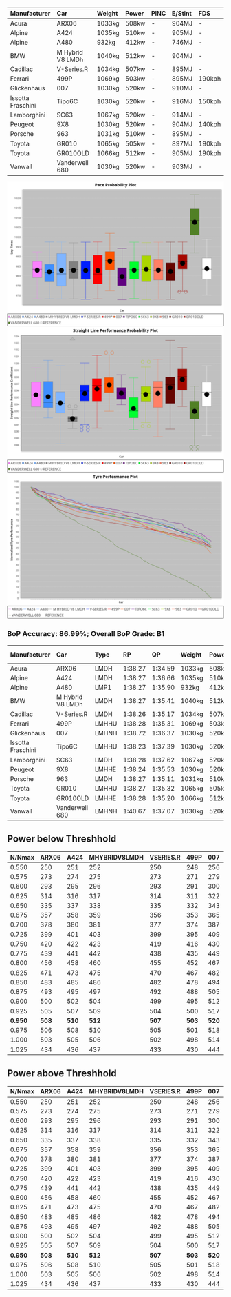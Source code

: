 |Manufacturer|Car|Weight|Power|PINC|E/Stint|FDS|
|:-|:-|:-|:-|:-|:-|:-|
|Acura|ARX06|1033kg|508kw|-|904MJ|-|
|Alpine|A424|1035kg|510kw|-|905MJ|-|
|Alpine|A480|932kg|412kw|-|746MJ|-|
|BMW|M Hybrid V8 LMDh|1040kg|512kw|-|904MJ|-|
|Cadillac|V-Series.R|1034kg|507kw|-|895MJ|-|
|Ferrari|499P|1069kg|503kw|-|895MJ|190kph|
|Glickenhaus|007|1030kg|520kw|-|910MJ|-|
|Issotta Fraschini|Tipo6C|1030kg|520kw|-|916MJ|150kph|
|Lamborghini|SC63|1067kg|520kw|-|914MJ|-|
|Peugeot|9X8|1030kg|520kw|-|904MJ|140kph|
|Porsche|963|1031kg|510kw|-|895MJ|-|
|Toyota|GR010|1065kg|505kw|-|897MJ|190kph|
|Toyota|GR010OLD|1066kg|512kw|-|905MJ|190kph|
|Vanwall|Vanderwell 680|1030kg|520kw|-|903MJ|-|

![PACECHART](./IMG/AUTO.png)
![STRAIGHTLINEPERFORMANCECHART](./IMG/AUTO_sp.png)
![TYREPERFORMANCECHART](./IMG/AUTO_tw.png)

### BoP Accuracy: 86.99%; Overall BoP Grade: B1
|Manufacturer|Car|Type|RP|QP|Weight|Power¹|Threshhold|PINC|Power²|E/Stint|AVG Vmax|FDS|RDLC|L/Stint|BOP-Grade|ModelAccuracy|ModelPoints|Match%|
|:-|:-|:-|:-|:-|:-|:-|:-|:-|:-|:-|:-|:-|:-|:-|:-|:-|:-|:-|
|Acura|ARX06|LMDH|1:38.27|1:34.59|1033kg|508kw|0.0kph|-|508kw|904MJ|304.15kph|-|1.03|29|-C1|100.00%|995|78.18%|
|Alpine|A424|LMDH|1:38.27|1:36.66|1035kg|510kw|0.0kph|-|510kw|905MJ|303.76kph|-|1.03|29|~A1|81.15%|521|99.59%|
|Alpine|A480|LMP1|1:38.27|1:35.90|932kg|412kw|0.0kph|-|412kw|746MJ|299.38kph|-|1.00|27|~A1|67.92%|957|100.00%|
|BMW|M Hybrid V8 LMDh|LMDH|1:38.27|1:35.41|1040kg|512kw|0.0kph|-|512kw|904MJ|299.66kph|-|1.03|29|-A2|98.60%|1690|90.75%|
|Cadillac|V-Series.R|LMDH|1:38.26|1:35.17|1034kg|507kw|0.0kph|-|507kw|895MJ|303.86kph|-|1.03|29|+A2|91.10%|1770|94.57%|
|Ferrari|499P|LMHHU|1:38.28|1:35.31|1069kg|503kw|0.0kph|-|503kw|895MJ|303.82kph|190kph|1.03|29|~A1|84.26%|2292|99.58%|
|Glickenhaus|007|LMHNH|1:38.72|1:36.37|1030kg|520kw|0.0kph|-|520kw|910MJ|307.46kph|-|0.96|29|~A1|94.63%|1605|99.56%|
|Issotta Fraschini|Tipo6C|LMHHU|1:38.23|1:37.39|1030kg|520kw|0.0kph|-|520kw|916MJ|305.51kph|150kph|1.08|29|+B1|66.67%|96|86.38%|
|Lamborghini|SC63|LMDH|1:38.28|1:37.62|1067kg|520kw|0.0kph|-|520kw|914MJ|300.55kph|-|1.02|29|+B1|96.77%|419|88.32%|
|Peugeot|9X8|LMHHE|1:38.24|1:35.53|1030kg|520kw|0.0kph|-|520kw|904MJ|304.45kph|140kph|1.04|29|~A1|83.63%|2468|98.16%|
|Porsche|963|LMDH|1:38.27|1:35.11|1031kg|510kw|0.0kph|-|510kw|895MJ|304.68kph|-|1.03|29|-A2|93.14%|5746|94.26%|
|Toyota|GR010|LMHHU|1:38.27|1:35.32|1065kg|505kw|0.0kph|-|505kw|897MJ|304.41kph|190kph|1.02|29|~A1|87.37%|3154|97.58%|
|Toyota|GR010OLD|LMHHE|1:38.28|1:35.20|1066kg|512kw|0.0kph|-|512kw|905MJ|306.81kph|190kph|1.02|29|~A1|89.81%|1393|96.45%|
|Vanwall|Vanderwell 680|LMHNH|1:40.67|1:37.07|1030kg|520kw|0.0kph|-|520kw|903MJ|300.53kph|-|1.01|29|+Ω2|90.28%|604|-5.52%|

## Power below Threshhold
|N/Nmax|ARX06|A424|MHYBRIDV8LMDH|VSERIES.R|499P|007|TIPO6C|SC63|9X8|963|GR010|GR010OLD|VANDERWELL680|​|RPM|A480|
|:-|:-|:-|:-|:-|:-|:-|:-|:-|:-|:-|:-|:-|:-|:-|:-|:-|
|0.550|250|251|252|250|248|256|256|256|256|251|249|252|256|​|--|-|
|0.575|273|274|275|273|271|279|279|279|279|274|272|275|279|​|--|-|
|0.600|293|295|296|293|291|300|300|300|300|295|292|296|300|​|--|-|
|0.625|314|316|317|314|311|322|322|322|322|316|312|317|322|​|--|-|
|0.650|335|337|338|335|332|343|343|343|343|337|333|338|343|​|--|-|
|0.675|357|358|359|356|353|365|365|365|365|358|355|359|365|​|--|-|
|0.700|378|380|381|377|374|387|387|387|387|380|376|381|387|​|--|-|
|0.725|399|401|403|399|395|409|409|409|409|401|397|403|409|​|--|-|
|0.750|420|422|423|419|416|430|430|430|430|422|417|423|430|​|--|-|
|0.775|439|441|442|438|435|449|449|449|449|441|436|442|449|​|5000|242|
|0.800|456|458|460|455|452|467|467|467|467|458|454|460|467|​|5500|286|
|0.825|471|473|475|470|467|482|482|482|482|473|469|475|482|​|6000|319|
|0.850|483|485|486|482|478|494|494|494|494|485|480|486|494|​|6500|361|
|0.875|493|495|497|492|488|505|505|505|505|495|490|497|505|​|7000|403|
|0.900|500|502|504|499|495|512|512|512|512|502|497|504|512|​|7500|413|
|0.925|505|507|509|504|500|517|517|517|517|507|502|509|517|​|8000|409|
|**0.950**|**508**|**510**|**512**|**507**|**503**|**520**|**520**|**520**|**520**|**510**|**505**|**512**|**520**|**​**|**8500**|**412**|
|0.975|506|508|510|505|501|518|518|518|518|508|503|510|518|​|9000|206|
|1.000|503|505|506|502|498|514|514|514|514|505|500|506|514|​|--|-|
|1.025|434|436|437|433|430|444|444|444|444|436|431|437|444|​|--|-|

## Power above Threshhold
|N/Nmax|ARX06|A424|MHYBRIDV8LMDH|VSERIES.R|499P|007|TIPO6C|SC63|9X8|963|GR010|GR010OLD|VANDERWELL680|​|RPM|A480|
|:-|:-|:-|:-|:-|:-|:-|:-|:-|:-|:-|:-|:-|:-|:-|:-|:-|
|0.550|250|251|252|250|248|256|256|256|256|251|249|252|256|​|--|-|
|0.575|273|274|275|273|271|279|279|279|279|274|272|275|279|​|--|-|
|0.600|293|295|296|293|291|300|300|300|300|295|292|296|300|​|--|-|
|0.625|314|316|317|314|311|322|322|322|322|316|312|317|322|​|--|-|
|0.650|335|337|338|335|332|343|343|343|343|337|333|338|343|​|--|-|
|0.675|357|358|359|356|353|365|365|365|365|358|355|359|365|​|--|-|
|0.700|378|380|381|377|374|387|387|387|387|380|376|381|387|​|--|-|
|0.725|399|401|403|399|395|409|409|409|409|401|397|403|409|​|--|-|
|0.750|420|422|423|419|416|430|430|430|430|422|417|423|430|​|--|-|
|0.775|439|441|442|438|435|449|449|449|449|441|436|442|449|​|5000|242|
|0.800|456|458|460|455|452|467|467|467|467|458|454|460|467|​|5500|286|
|0.825|471|473|475|470|467|482|482|482|482|473|469|475|482|​|6000|319|
|0.850|483|485|486|482|478|494|494|494|494|485|480|486|494|​|6500|361|
|0.875|493|495|497|492|488|505|505|505|505|495|490|497|505|​|7000|403|
|0.900|500|502|504|499|495|512|512|512|512|502|497|504|512|​|7500|413|
|0.925|505|507|509|504|500|517|517|517|517|507|502|509|517|​|8000|409|
|**0.950**|**508**|**510**|**512**|**507**|**503**|**520**|**520**|**520**|**520**|**510**|**505**|**512**|**520**|**​**|**8500**|**412**|
|0.975|506|508|510|505|501|518|518|518|518|508|503|510|518|​|9000|206|
|1.000|503|505|506|502|498|514|514|514|514|505|500|506|514|​|--|-|
|1.025|434|436|437|433|430|444|444|444|444|436|431|437|444|​|--|-|
